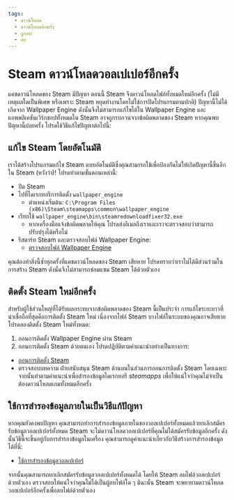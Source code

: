 ```yaml
---
tags:
  - ดาวน์โหลด
  - ดาวน์โหลดอีกครั้ง
  - ถูกลบ
  - ลบ
---
```


# Steam ดาวน์โหลดวอลเปเปอร์อีกครั้ง

แคชดาวน์โหลดของ Steam มีปัญหา ตอนนี้ Steam จึงดาวน์โหลดไฟล์ทั้งหมดใหม่อีกครั้ง (ไม่มีเหตุผลใดเป็นพิเศษ หรือเพราะ Steam หยุดทำงานโดยไม่ใช่การปิดโปรแกรมตามปกติ) ปัญหานี้ไม่ได้เกิดจาก Wallpaper Engine ดังนั้นจึงไม่สามารถแก้ไขได้ใน Wallpaper Engine และแอพพลิเคชันเวิร์กชอปทั้งหมดใน Steam อาจถูกรบกวนจากข้อผิดพลาดของ Steam หากคุณพบปัญหานี้บ่อยครั้ง โปรดใช้วิธีแก้ไขปัญหาต่อไปนี้:

## แก้ไข Steam โดยอัตโนมัติ
เราได้สร้างโปรแกรมแก้ไข Steam แบบอัตโนมัติซึ่งคุณสามารถใช้เพื่อป้องกันไม่ให้เกิดปัญหานี้ขึ้นอีกใน Steam (หวังว่า)! โปรดทำตามขั้นตอนเหล่านี้:
* ปิด Steam
* ไปที่ไดเรกทอรีการติดตั้ง `wallpaper_engine`
  * ตำแหน่งเริ่มต้น: `C:\Program Files (x86)\Steam\steamapps\common\wallpaper_engine`
* เรียกใช้ `wallpaper_engine\bin\steamredownloadfixer32.exe`
  * หากเครื่องมือแจ้งข้อผิดพลาดให้คุณ โปรดส่งอีเมลถึงเราและเราจะตรวจสอบว่าสามารถปรับปรุงได้หรือไม่
* รีสตาร์ท Steam และตรวจสอบไฟล์ Wallpaper Engine:
  * [ตรวจสอบไฟล์ Wallpaper Engine](https://support.steampowered.com/kb_article.php?ref=2037-QEUH-3335)

คุณต้องทำสิ่งนี้ซ้ำทุกครั้งที่แคชดาวน์โหลดของ Steam เสียหาย โปรดทราบว่าเราไม่ได้มีส่วนร่วมในการสร้าง Steam ดังนั้นจึงไม่สามารถซ่อมแซม Steam ได้ด้วยตัวเอง

## ติดตั้ง Steam ใหม่อีกครั้ง

สำหรับผู้ใช้ส่วนใหญ่ที่ได้รับผลกระทบจากข้อผิดพลาดของ Steam นี้เป็นประจำ การแก้ไขระยะยาวที่น่าเชื่อถือที่สุดคือการติดตั้ง Steam ใหม่ เนื่องจากไฟล์ Steam บางไฟล์ในระบบของคุณอาจเสียหาย โปรดลองติดตั้ง Steam ใหม่ทั้งหมด:

1. ถอนการติดตั้ง Wallpaper Engine ผ่าน Steam
2. ถอนการติดตั้ง Steam ด้วยตนเอง โปรดปฏิบัติตามคำแนะนำอย่างเป็นทางการ:
  * [ถอนการติดตั้ง Steam](https://support.steampowered.com/kb_article.php?ref=9609-OBMP-2526)
  * ตรวจสอบบทความ ฝ่ายสนับสนุน Steam ด้านบนในส่วนการถอนการติดตั้ง Steam โดยเฉพาะ จากนั้นทำตามคำแนะนำเพื่อสำรองข้อมูลไดเรกทอรี *steamapps* เพื่อให้แน่ใจว่าคุณไม่จำเป็นต้องดาวน์โหลดเกมทั้งหมดอีกครั้ง

## ใช้การสำรองข้อมูลภายในเป็นวิธีแก้ปัญหา

หากคุณยังคงพบปัญหา คุณสามารถทำการสำรองข้อมูลภายในของวอลเปเปอร์ทั้งหมดแล้วยกเลิกสมัครรับข้อมูลวอลเปเปอร์ทั้งหมด Steam จะไม่ดาวน์โหลดวอลเปเปอร์ที่คุณไม่ได้สมัครรับข้อมูลอีกครั้ง ดังนั้นวิธีนี้จะขึ้นอยู่กับการสำรองข้อมูลในเครื่อง คุณสามารถดูคำแนะนำเกี่ยวกับวิธีสร้างการสำรองข้อมูลได้ที่นี่:

* [ใช้การสำรองข้อมูลวอลเปเปอร์](/steam/backup)

จากนั้นคุณสามารถยกเลิกสมัครรับข้อมูลวอลเปเปอร์ทั้งหมดได้ โดยให้ Steam ลบไฟล์วอลเปเปอร์ด้วยตัวเอง ตรวจสอบให้แน่ใจว่าคุณไม่ได้เป็นผู้ลบไฟล์ใด ๆ มิฉะนั้น Steam จะพยายามดาวน์โหลดวอลเปเปอร์อีกครั้งเพื่อลบไฟล์ด้วยตัวเอง